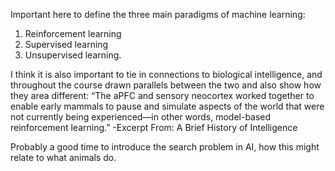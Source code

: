 Important here to define the three main paradigms of machine learning: 
1. Reinforcement learning 
2. Supervised learning 
3. Unsupervised learning. 


I think it is also important to tie in connections to biological intelligence, and throughout the course drawn parallels between the two and also show how they area different: 
“The aPFC and sensory neocortex worked together to enable early mammals to pause and simulate aspects of the world that were not currently being experienced—in other words, model-based reinforcement learning.” -Excerpt From: A Brief History of Intelligence



Probably a good time to introduce the search problem in AI, how this might relate to what animals do.



